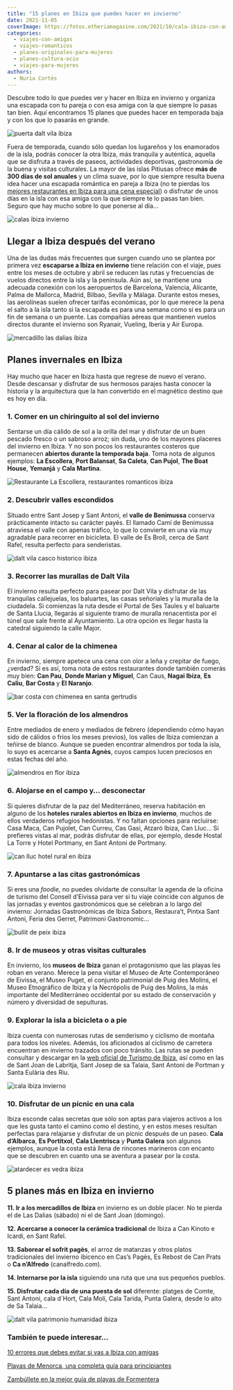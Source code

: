 ```yaml
---
title: "15 planes en Ibiza que puedes hacer en invierno"
date: 2021-11-05
coverImage: https://fotos.etheriamagazine.com/2021/10/cala-ibiza-con-amigas.jpg
categories: 
  - viajes-con-amigas
  - viajes-romanticos
  - planes-originales-para-mujeres
  - planes-cultura-ocio
  - viajes-para-mujeres
authors: 
  - Nuria Cortés
---
```


Descubre todo lo que puedes ver y hacer en Ibiza en invierno y organiza una escapada con 
tu pareja o con esa amiga con la que siempre lo pasas tan bien. Aquí encontramos 15 
planes que puedes hacer en temporada baja y con los que lo pasarás en grande. 

![puerta dalt vila ibiza](https://fotos.etheriamagazine.com/2021/11/casa-dalt-vila.jpg "Puerta de Dalt Villa, Ibiza. © P. García")

Fuera de temporada, cuando sólo quedan los lugareños y los enamorados de la isla, podrás 
conocer la otra Ibiza, más tranquila y auténtica, aquella que se disfruta a través de 
paseos, actividades deportivas, gastronomía de la buena y visitas culturales. La mayor 
de las islas Pitiusas ofrece **más de 300 días de sol anuales** y un clima suave, por lo 
que siempre resulta buena idea hacer una escapada romántica en pareja a Ibiza (no te 
pierdas los [mejores restaurantes en Ibiza para una cena 
especial](https://etheriamagazine.com/2020/02/14/20-restaurantes-romanticos-de-ibiza-para-viajes-en-pareja/)) 
o disfrutar de unos días en la isla con esa amiga con la que siempre te lo pasas tan 
bien. Seguro que hay mucho sobre lo que ponerse al día… 

![calas ibiza invierno](https://fotos.etheriamagazine.com/2021/10/cala-ibiza-con-amigas.jpg "Aprovecha las calas de Ibiza en invierno, con apenas turistas. © Alex Kulikov")

## Llegar a Ibiza después del verano

Una de las dudas más frecuentes que surgen cuando uno se plantea por primera vez 
**escaparse a Ibiza en invierno** tiene relación con el viaje, pues entre los meses de 
octubre y abril se reducen las rutas y frecuencias de vuelos directos entre la isla y la 
península. Aún así, se mantiene una adecuada conexión con los aeropuertos de Barcelona, 
Valencia, Alicante, Palma de Mallorca, Madrid, Bilbao, Sevilla y Málaga. Durante estos 
meses, las aerolíneas suelen ofrecer tarifas económicas, por lo que merece la pena el 
salto a la isla tanto si la escapada es para una semana como si es para un fin de semana 
o un puente. Las compañías aéreas que mantienen vuelos directos durante el invierno son 
Ryanair, Vueling, Iberia y Air Europa. 

![mercadillo las dalias ibiza](https://fotos.etheriamagazine.com/2021/11/mercado-las-dalias-ibiza.jpg "Mercadillo de las Dalias, en Ibiza. © Pepa García")

## Planes invernales en Ibiza

Hay mucho que hacer en Ibiza hasta que regrese de nuevo el verano. Desde descansar y 
disfrutar de sus hermosos parajes hasta conocer la historia y la arquitectura que la han 
convertido en el magnético destino que es hoy en día. 

### 1\. Comer en un chiringuito al sol del invierno

Sentarse un día cálido de sol a la orilla del mar y disfrutar de un buen pescado fresco 
o un sabroso arroz; sin duda, uno de los mayores placeres del invierno en Ibiza. Y no 
son pocos los restaurantes costeros que permanecen **abiertos durante la temporada 
baja**. Toma nota de algunos ejemplos: **La Escollera**, **Port Balansat**, **Sa 
Caleta**, **Can Pujol**, **The Boat House**, **Yemanjá** y **Cala Martina**. 

![Restaurante La Escollera, restaurantes romanticos ibiza](https://fotos.etheriamagazine.com/2020/02/restaurante-romantico-ibiza-la-escollera-900x574.jpg "Restaurante La Escollera (Ibiza). © Luana Failla/ La Escollera")

### 2\. Descubrir valles escondidos

Situado entre Sant Josep y Sant Antoni, el **valle de Benimussa** conserva prácticamente 
intacto su carácter payés. El llamado Camí de Benimussa atraviesa el valle con apenas 
tráfico, lo que lo convierte en una vía muy agradable para recorrer en bicicleta. El 
valle de Es Broll, cerca de Sant Rafel, resulta perfecto para senderistas. 

![dalt vila casco historico ibiza](https://fotos.etheriamagazine.com/2021/10/dalt-vila-ibiza.jpg "Dalt Vila. © Belinda Fewings/ Kadir Celep")

### 3\. Recorrer las murallas de Dalt Vila

El invierno resulta perfecto para pasear por Dalt Vila y disfrutar de las tranquilas 
callejuelas, los baluartes, las casas señoriales y la muralla de la ciudadela. Si 
comienzas la ruta desde el Portal de Ses Taules y el baluarte de Santa Llucia, llegarás 
al siguiente tramo de muralla renacentista por el túnel que sale frente al Ayuntamiento. 
La otra opción es llegar hasta la catedral siguiendo la calle Major. 

### 4\. Cenar al calor de la chimenea

En invierno, siempre apetece una cena con olor a leña y crepitar de fuego, ¿verdad? Si 
es así, toma nota de estos restaurantes donde también comerás muy bien: **Can Pau**, 
**Donde Marian y Miguel**, Can Caus, **Nagai Ibiza**, **Es Caliu**, **Bar Costa** y **El 
Naranjo**. 

![bar costa con chimenea en santa gertrudis](https://fotos.etheriamagazine.com/2021/11/bar-costa-santa-gertrudis-chimenea.jpg "Bar Costa en Santa Gertrudis (Ibiza). © Pepa García")

### 5\. Ver la floración de los almendros

Entre mediados de enero y mediados de febrero (dependiendo cómo hayan sido de cálidos o 
fríos los meses previos), los valles de Ibiza comienzan a teñirse de blanco. Aunque se 
pueden encontrar almendros por toda la isla, lo suyo es acercarse a **Santa Agnès**, 
cuyos campos lucen preciosos en estas fechas del año. 

![almendros en flor ibiza](https://fotos.etheriamagazine.com/2021/11/almendros-flor-ibiza.jpg "Almendros en flor en Ibiza. © Pepa García")

### 6\. Alojarse en el campo y… desconectar

Si quieres disfrutar de la paz del Mediterráneo, reserva habitación en alguno de los 
**hoteles rurales abiertos en Ibiza en invierno**, muchos de ellos verdaderos refugios 
hedonistas. Y no faltan opciones para recluirse: Casa Maca, Can Pujolet, Can Curreu, Cas 
Gasi, Atzaró Ibiza, Can Lluc… Si prefieres vistas al mar, podrás disfrutar de ellas, por 
ejemplo, desde Hostal La Torre y Hotel Portmany, en Sant Antoni de Portmany. 

![can lluc hotel rural en ibiza](https://fotos.etheriamagazine.com/2021/11/Can-Lluc-hotel-rural.jpg "© Can Lluc Hotel Rural.")

### 7\. Apuntarse a las citas gastronómicas

Si eres una _foodie,_ no puedes olvidarte de consultar la agenda de la oficina de 
turismo del Consell d’Eivissa para ver si tu viaje coincide con algunos de las jornadas 
y eventos gastronómicos que se celebran a lo largo del invierno: Jornadas Gastronómicas 
de Ibiza Sabors, Restaura’t, Pintxa Sant Antoni, Feria des Gerret, Patrimoni 
Gastronomic… 

![bullit de peix ibiza](https://fotos.etheriamagazine.com/2021/11/pescado-ibiza.jpg "Bullit de peix, una de las recetas tradicionales de Ibiza. © P.García")

### 8\. Ir de museos y otras visitas culturales

En invierno, los **museos de Ibiza** ganan el protagonismo que las playas les roban en 
verano. Merece la pena visitar el Museo de Arte Contemporáneo de Eivissa, el Museo 
Puget, el conjunto patrimonial de Puig des Molins, el Museo Etnográfico de Ibiza y la 
Necrópolis de Puig des Molins, la más importante del Mediterráneo occidental por su 
estado de conservación y número y diversidad de sepulturas. 

### 9\. Explorar la isla a bicicleta o a pie

Ibiza cuenta con numerosas rutas de senderismo y ciclismo de montaña para todos los 
niveles. Además, los aficionados al ciclismo de carretera encuentran en invierno 
trazados con poco tránsito. Las rutas se pueden consultar y descargar en la [web oficial 
de Turismo de Ibiza](https://ibiza.travel/), así como en las de Sant Joan de Labritja, 
Sant Josep de sa Talaia, Sant Antoni de Portman y Santa Eulària des Riu. 

![cala ibiza invierno](https://fotos.etheriamagazine.com/2021/11/cala-ibiza.jpg "En invierno también hay días idóneos para disfrutar de la playa en Ibiza. © P. García")

### 10\. Disfrutar de un pícnic en una cala

Ibiza esconde calas secretas que sólo son aptas para viajeros activos a los que les 
gusta tanto el camino como el destino, y en estos meses resultan perfectas para 
relajarse y disfrutar de un pícnic después de un paseo. **Cala d’Albarca**, **Es 
Portitxol**, **Cala Llentrisca** y **Punta Galera** son algunos ejemplos, aunque la 
costa está llena de rincones marineros con encanto que se descubren en cuanto una se 
aventura a pasear por la costa. 

![atardecer es vedra ibiza](https://fotos.etheriamagazine.com/2021/11/atardecer-es-vedra.jpg "El sol se oculta tras Es Vedrá. © Pepa García")

## 5 planes más en Ibiza en invierno

**11\. Ir a los mercadillos de Ibiza** en invierno es un doble placer. No te pierda el 
de Las Dalias (sábado) ni el de Sant Joan (domingo). 

**12\. Acercarse a conocer la cerámica tradicional** de Ibiza a Can Kinoto e Icardi, en 
Sant Rafel. 

**13\. Saborear el sofrit pagès**, el arroz de matanzas y otros platos tradicionales del 
invierno ibicenco en Cas’s Pagès, Es Rebost de Can Prats o **Ca n’Alfredo** 
(canalfredo.com). 

**14\. Internarse por la isla** siguiendo una ruta que una sus pequeños pueblos. 

**15\. Disfrutar cada día de una puesta de sol** diferente: platges de Comte, Sant 
Antoni, cala d´Hort, Cala Molí, Cala Tarida, Punta Galera, desde lo alto de Sa Talaia… 

![dalt vila patrimonio humanidad ibiza](https://fotos.etheriamagazine.com/2021/11/dalt-vila-ibiza.jpg "Dalt Vila, el casco antiguo de Ibiza, fue declarado Patrimonio de la Humanidad. © Pepa G.")

### También te puede interesar...

[10 errores que debes evitar si vas a Ibiza con 
amigas](https://etheriamagazine.com/2018/06/25/viaje-a-ibiza-con-amigas/) 

[Playas de Menorca, una completa guía para 
principiantes](https://etheriamagazine.com/2020/08/14/guia-mejores-playas-calas-menorca/) 

[Zambúllete en la mejor guía de playas de 
Formentera](https://etheriamagazine.com/2020/04/15/viajar-con-amigas-mejores-playas-formentera/)

